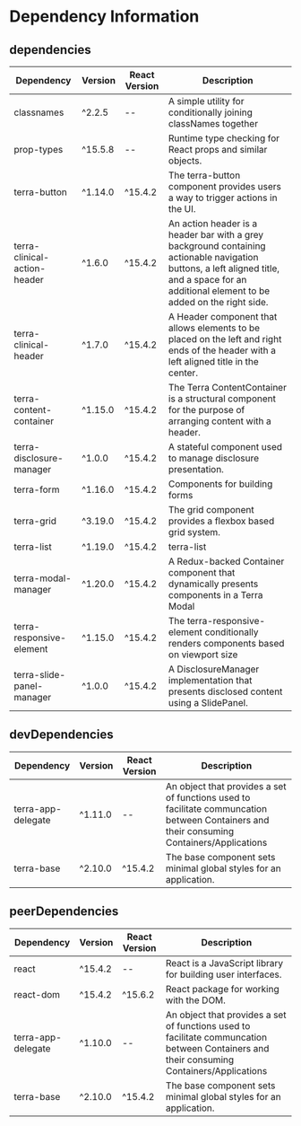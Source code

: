# Dependency Information

## dependencies
| Dependency | Version | React Version | Description |
|-|-|-|-|
| classnames | ^2.2.5 | -- | A simple utility for conditionally joining classNames together |
| prop-types | ^15.5.8 | -- | Runtime type checking for React props and similar objects. |
| terra-button | ^1.14.0 | ^15.4.2 | The terra-button component provides users a way to trigger actions in the UI. |
| terra-clinical-action-header | ^1.6.0 | ^15.4.2 | An action header is a header bar with a grey background containing actionable navigation buttons, a left aligned title, and a space for an additional element to be added on the right side. |
| terra-clinical-header | ^1.7.0 | ^15.4.2 | A Header component that allows elements to be placed on the left and right ends of the header with a left aligned title in the center.  |
| terra-content-container | ^1.15.0 | ^15.4.2 | The Terra ContentContainer is a structural component for the purpose of arranging content with a header. |
| terra-disclosure-manager | ^1.0.0 | ^15.4.2 | A stateful component used to manage disclosure presentation. |
| terra-form | ^1.16.0 | ^15.4.2 | Components for building forms |
| terra-grid | ^3.19.0 | ^15.4.2 | The grid component provides a flexbox based grid system. |
| terra-list | ^1.19.0 | ^15.4.2 | terra-list |
| terra-modal-manager | ^1.20.0 | ^15.4.2 | A Redux-backed Container component that dynamically presents components in a Terra Modal |
| terra-responsive-element | ^1.15.0 | ^15.4.2 | The terra-responsive-element conditionally renders components based on viewport size |
| terra-slide-panel-manager | ^1.0.0 | ^15.4.2 | A DisclosureManager implementation that presents disclosed content using a SlidePanel. |

## devDependencies
| Dependency | Version | React Version | Description |
|-|-|-|-|
| terra-app-delegate | ^1.11.0 | -- | An object that provides a set of functions used to facilitate communcation between Containers and their consuming Containers/Applications |
| terra-base | ^2.10.0 | ^15.4.2 | The base component sets minimal global styles for an application. |

## peerDependencies
| Dependency | Version | React Version | Description |
|-|-|-|-|
| react | ^15.4.2 | -- | React is a JavaScript library for building user interfaces. |
| react-dom | ^15.4.2 | ^15.6.2 | React package for working with the DOM. |
| terra-app-delegate | ^1.10.0 | -- | An object that provides a set of functions used to facilitate communcation between Containers and their consuming Containers/Applications |
| terra-base | ^2.10.0 | ^15.4.2 | The base component sets minimal global styles for an application. |
